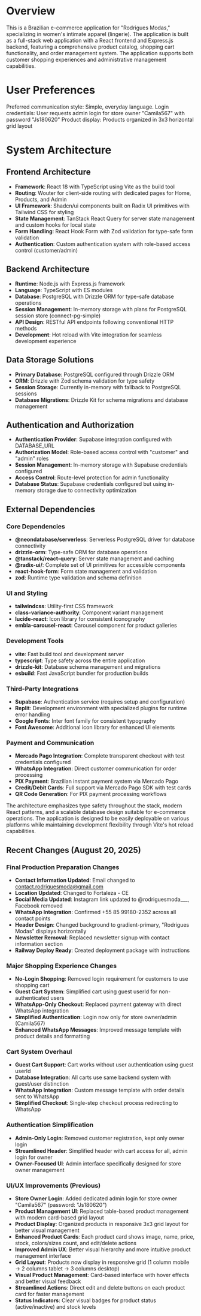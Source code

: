 # Overview

This is a Brazilian e-commerce application for "Rodrigues Modas," specializing in women's intimate apparel (lingerie). The application is built as a full-stack web application with a React frontend and Express.js backend, featuring a comprehensive product catalog, shopping cart functionality, and order management system. The application supports both customer shopping experiences and administrative management capabilities.

# User Preferences

Preferred communication style: Simple, everyday language.
Login credentials: User requests admin login for store owner "Camila567" with password "Js180620"
Product display: Products organized in 3x3 horizontal grid layout

# System Architecture

## Frontend Architecture
- **Framework**: React 18 with TypeScript using Vite as the build tool
- **Routing**: Wouter for client-side routing with dedicated pages for Home, Products, and Admin
- **UI Framework**: Shadcn/ui components built on Radix UI primitives with Tailwind CSS for styling
- **State Management**: TanStack React Query for server state management and custom hooks for local state
- **Form Handling**: React Hook Form with Zod validation for type-safe form validation
- **Authentication**: Custom authentication system with role-based access control (customer/admin)

## Backend Architecture
- **Runtime**: Node.js with Express.js framework
- **Language**: TypeScript with ES modules
- **Database**: PostgreSQL with Drizzle ORM for type-safe database operations
- **Session Management**: In-memory storage with plans for PostgreSQL session store (connect-pg-simple)
- **API Design**: RESTful API endpoints following conventional HTTP methods
- **Development**: Hot reload with Vite integration for seamless development experience

## Data Storage Solutions
- **Primary Database**: PostgreSQL configured through Drizzle ORM
- **ORM**: Drizzle with Zod schema validation for type safety
- **Session Storage**: Currently in-memory with fallback to PostgreSQL sessions
- **Database Migrations**: Drizzle Kit for schema migrations and database management

## Authentication and Authorization
- **Authentication Provider**: Supabase integration configured with DATABASE_URL
- **Authorization Model**: Role-based access control with "customer" and "admin" roles
- **Session Management**: In-memory storage with Supabase credentials configured
- **Access Control**: Route-level protection for admin functionality
- **Database Status**: Supabase credentials configured but using in-memory storage due to connectivity optimization

## External Dependencies

### Core Dependencies
- **@neondatabase/serverless**: Serverless PostgreSQL driver for database connectivity
- **drizzle-orm**: Type-safe ORM for database operations
- **@tanstack/react-query**: Server state management and caching
- **@radix-ui/**: Complete set of UI primitives for accessible components
- **react-hook-form**: Form state management and validation
- **zod**: Runtime type validation and schema definition

### UI and Styling
- **tailwindcss**: Utility-first CSS framework
- **class-variance-authority**: Component variant management
- **lucide-react**: Icon library for consistent iconography
- **embla-carousel-react**: Carousel component for product galleries

### Development Tools
- **vite**: Fast build tool and development server
- **typescript**: Type safety across the entire application
- **drizzle-kit**: Database schema management and migrations
- **esbuild**: Fast JavaScript bundler for production builds

### Third-Party Integrations
- **Supabase**: Authentication service (requires setup and configuration)
- **Replit**: Development environment with specialized plugins for runtime error handling
- **Google Fonts**: Inter font family for consistent typography
- **Font Awesome**: Additional icon library for enhanced UI elements

### Payment and Communication
- **Mercado Pago Integration**: Complete transparent checkout with test credentials configured
- **WhatsApp Integration**: Direct customer communication for order processing
- **PIX Payment**: Brazilian instant payment system via Mercado Pago
- **Credit/Debit Cards**: Full support via Mercado Pago SDK with test cards
- **QR Code Generation**: For PIX payment processing workflows

The architecture emphasizes type safety throughout the stack, modern React patterns, and a scalable database design suitable for e-commerce operations. The application is designed to be easily deployable on various platforms while maintaining development flexibility through Vite's hot reload capabilities.

## Recent Changes (August 20, 2025)

### Final Production Preparation Changes
- **Contact Information Updated**: Email changed to contact.rodriguesmoda@gmail.com
- **Location Updated**: Changed to Fortaleza - CE
- **Social Media Updated**: Instagram link updated to @rodriguesmoda___, Facebook removed
- **WhatsApp Integration**: Confirmed +55 85 99180-2352 across all contact points
- **Header Design**: Changed background to gradient-primary, "Rodrigues Modas" displays horizontally
- **Newsletter Removal**: Replaced newsletter signup with contact information section
- **Railway Deploy Ready**: Created deployment package with instructions

### Major Shopping Experience Changes
- **No-Login Shopping**: Removed login requirement for customers to use shopping cart
- **Guest Cart System**: Simplified cart using guest userId for non-authenticated users
- **WhatsApp-Only Checkout**: Replaced payment gateway with direct WhatsApp integration
- **Simplified Authentication**: Login now only for store owner/admin (Camila567)
- **Enhanced WhatsApp Messages**: Improved message template with product details and formatting

### Cart System Overhaul
- **Guest Cart Support**: Cart works without user authentication using guest userId
- **Database Integration**: All carts use same backend system with guest/user distinction
- **WhatsApp Integration**: Custom message template with order details sent to WhatsApp
- **Simplified Checkout**: Single-step checkout process redirecting to WhatsApp

### Authentication Simplification
- **Admin-Only Login**: Removed customer registration, kept only owner login
- **Streamlined Header**: Simplified header with cart access for all, admin login for owner
- **Owner-Focused UI**: Admin interface specifically designed for store owner management

### UI/UX Improvements (Previous)
- **Store Owner Login**: Added dedicated admin login for store owner "Camila567" (password: "Js180620")
- **Product Management UI**: Replaced table-based product management with modern card-based grid layout
- **Product Display**: Organized products in responsive 3x3 grid layout for better visual management
- **Enhanced Product Cards**: Each product card shows image, name, price, stock, colors/sizes count, and edit/delete actions
- **Improved Admin UX**: Better visual hierarchy and more intuitive product management interface
- **Grid Layout**: Products now display in responsive grid (1 column mobile → 2 columns tablet → 3 columns desktop)
- **Visual Product Management**: Card-based interface with hover effects and better visual feedback
- **Streamlined Actions**: Direct edit and delete buttons on each product card for faster management
- **Status Indicators**: Clear visual badges for product status (active/inactive) and stock levels